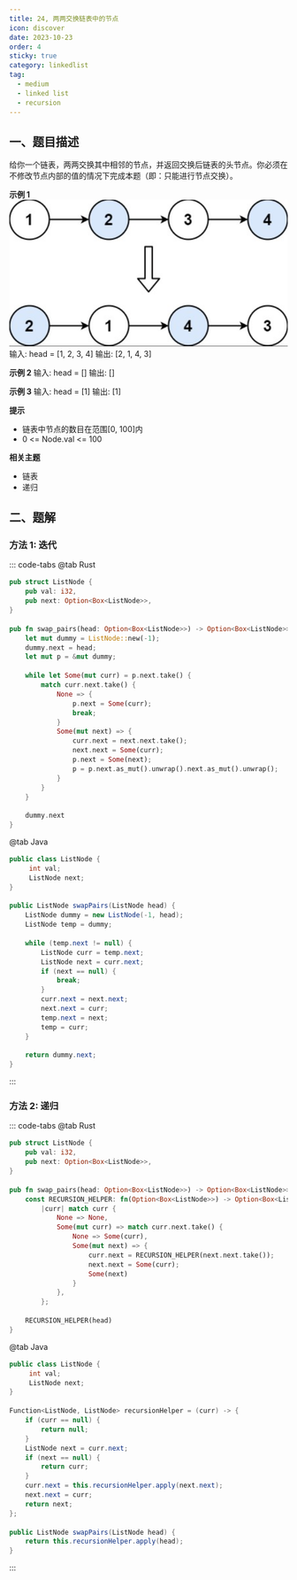 ```yaml
---
title: 24, 两两交换链表中的节点
icon: discover
date: 2023-10-23
order: 4
sticky: true
category: linkedlist
tag: 
  - medium
  - linked list
  - recursion
---
```


## 一、题目描述
给你一个链表，两两交换其中相邻的节点，并返回交换后链表的头节点。你必须在不修改节点内部的值的情况下完成本题（即：只能进行节点交换）。

**示例 1**
![swap nodes](../../../../../assets/leetcode/swap_nodes_in_pairs_24.png)
输入: head = [1, 2, 3, 4]
输出: [2, 1, 4, 3]

**示例 2**
输入: head = []
输出: []

**示例 3**
输入: head = [1]
输出: [1]

**提示**

- 链表中节点的数目在范围[0, 100]内
- 0 <= Node.val <= 100

**相关主题**

- 链表
- 递归

## 二、题解
### 方法 1: 迭代
::: code-tabs
@tab Rust
```rust
pub struct ListNode {
    pub val: i32,
    pub next: Option<Box<ListNode>>,
}

pub fn swap_pairs(head: Option<Box<ListNode>>) -> Option<Box<ListNode>> {
    let mut dummy = ListNode::new(-1);
    dummy.next = head;
    let mut p = &mut dummy;

    while let Some(mut curr) = p.next.take() {
        match curr.next.take() {
            None => {
                p.next = Some(curr);
                break;
            }
            Some(mut next) => {
                curr.next = next.next.take();
                next.next = Some(curr);
                p.next = Some(next);
                p = p.next.as_mut().unwrap().next.as_mut().unwrap();
            }
        }
    }

    dummy.next
}
```

@tab Java
```java
public class ListNode {
     int val;
     ListNode next;
}

public ListNode swapPairs(ListNode head) {
    ListNode dummy = new ListNode(-1, head);
    ListNode temp = dummy;

    while (temp.next != null) {
        ListNode curr = temp.next;
        ListNode next = curr.next;
        if (next == null) {
            break;
        }
        curr.next = next.next;
        next.next = curr;
        temp.next = next;
        temp = curr;
    }

    return dummy.next;
}
```
:::

### 方法 2: 递归
::: code-tabs
@tab Rust
```rust
pub struct ListNode {
    pub val: i32,
    pub next: Option<Box<ListNode>>,
}

pub fn swap_pairs(head: Option<Box<ListNode>>) -> Option<Box<ListNode>> {
    const RECURSION_HELPER: fn(Option<Box<ListNode>>) -> Option<Box<ListNode>> =
        |curr| match curr {
            None => None,
            Some(mut curr) => match curr.next.take() {
                None => Some(curr),
                Some(mut next) => {
                    curr.next = RECURSION_HELPER(next.next.take());
                    next.next = Some(curr);
                    Some(next)
                }
            },
        };

    RECURSION_HELPER(head)
}
```

@tab Java
```java
public class ListNode {
     int val;
     ListNode next;
}

Function<ListNode, ListNode> recursionHelper = (curr) -> {
    if (curr == null) {
        return null;
    }
    ListNode next = curr.next;
    if (next == null) {
        return curr;
    }
    curr.next = this.recursionHelper.apply(next.next);
    next.next = curr;
    return next;
};

public ListNode swapPairs(ListNode head) {
    return this.recursionHelper.apply(head);
}
```
:::